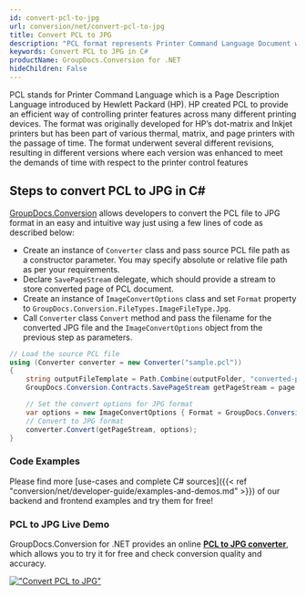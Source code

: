 ```yaml
---
id: convert-pcl-to-jpg
url: conversion/net/convert-pcl-to-jpg
title: Convert PCL to JPG
description: "PCL format represents Printer Command Language Document with .pcl extension. Learn how to convert PCL to JPG file programmatically in C# language using GroupDocs.Conversion for .NET library."
keywords: Convert PCL to JPG in C#
productName: GroupDocs.Conversion for .NET
hideChildren: False
---
```


PCL stands for Printer Command Language which is a Page Description Language introduced by Hewlett Packard (HP). HP created PCL to provide an efficient way of controlling printer features across many different printing devices. The format was originally developed for HP’s dot-matrix and Inkjet printers but has been part of various thermal, matrix, and page printers with the passage of time. The format underwent several different revisions, resulting in different versions where each version was enhanced to meet the demands of time with respect to the printer control features

## Steps to convert PCL to JPG in C#

[GroupDocs.Conversion](https://products.groupdocs.com/conversion/net) allows developers to convert the PCL file to JPG format in an easy and intuitive way just using a few lines of code as described below:

* Create an instance of `Converter` class and pass source PCL file path as a constructor parameter. You may specify absolute or relative file path as per your requirements. 
* Declare `SavePageStream` delegate, which should provide a stream to store converted page of PCL document.
* Create an instance of `ImageConvertOptions` class and set `Format` property to `GroupDocs.Conversion.FileTypes.ImageFileType.Jpg`.
* Call `Converter` class `Convert` method and pass the filename for the converted JPG file and the `ImageConvertOptions` object from the previous step as parameters.

```csharp
// Load the source PCL file
using (Converter converter = new Converter("sample.pcl"))
{
    string outputFileTemplate = Path.Combine(outputFolder, "converted-page-{0}.jpg");
    GroupDocs.Conversion.Contracts.SavePageStream getPageStream = page => new FileStream(string.Format(outputFileTemplate, page), FileMode.Create);

    // Set the convert options for JPG format
    var options = new ImageConvertOptions { Format = GroupDocs.Conversion.FileTypes.ImageFileType.Jpg };   
    // Convert to JPG format
    converter.Convert(getPageStream, options);
}
```

### Code Examples

Please find more [use-cases and complete C# sources]({{< ref "conversion/net/developer-guide/examples-and-demos.md" >}}) of our backend and frontend examples and try them for free!

### PCL to JPG Live Demo

GroupDocs.Conversion for .NET provides an online [**PCL to JPG converter**](https://products.groupdocs.app/conversion/pcl-to-jpg), which allows you to try it for free and check conversion quality and accuracy.

[!["Convert PCL to JPG"](conversion/net/images/convert-to-jpg/convert-pcl-to-jpg.png)](https://products.groupdocs.app/conversion/pcl-to-jpg)